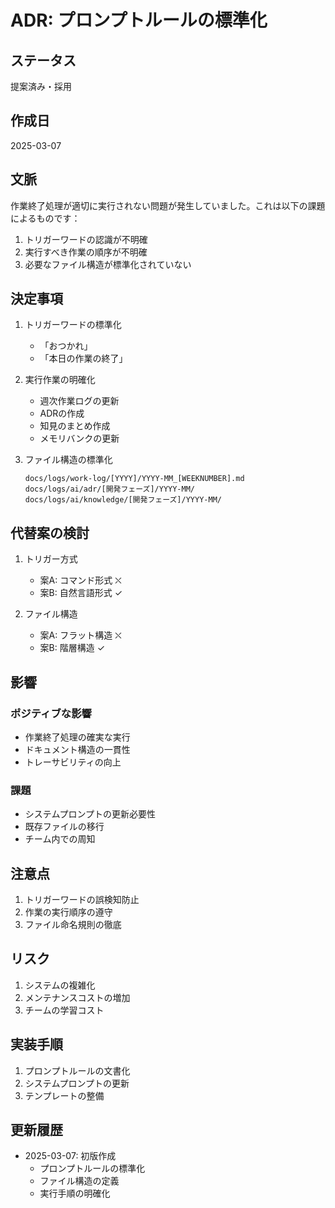 # ADR: プロンプトルールの標準化

## ステータス
提案済み・採用

## 作成日
2025-03-07

## 文脈
作業終了処理が適切に実行されない問題が発生していました。これは以下の課題によるものです：

1. トリガーワードの認識が不明確
2. 実行すべき作業の順序が不明確
3. 必要なファイル構造が標準化されていない

## 決定事項

1. トリガーワードの標準化
   - 「おつかれ」
   - 「本日の作業の終了」

2. 実行作業の明確化
   - 週次作業ログの更新
   - ADRの作成
   - 知見のまとめ作成
   - メモリバンクの更新

3. ファイル構造の標準化
   ```
   docs/logs/work-log/[YYYY]/YYYY-MM_[WEEKNUMBER].md
   docs/logs/ai/adr/[開発フェーズ]/YYYY-MM/
   docs/logs/ai/knowledge/[開発フェーズ]/YYYY-MM/
   ```

## 代替案の検討

1. トリガー方式
   - 案A: コマンド形式 ⛌
   - 案B: 自然言語形式 ✓

2. ファイル構造
   - 案A: フラット構造 ⛌
   - 案B: 階層構造 ✓

## 影響

### ポジティブな影響
- 作業終了処理の確実な実行
- ドキュメント構造の一貫性
- トレーサビリティの向上

### 課題
- システムプロンプトの更新必要性
- 既存ファイルの移行
- チーム内での周知

## 注意点

1. トリガーワードの誤検知防止
2. 作業の実行順序の遵守
3. ファイル命名規則の徹底

## リスク

1. システムの複雑化
2. メンテナンスコストの増加
3. チームの学習コスト

## 実装手順

1. プロンプトルールの文書化
2. システムプロンプトの更新
3. テンプレートの整備

## 更新履歴

- 2025-03-07: 初版作成
  - プロンプトルールの標準化
  - ファイル構造の定義
  - 実行手順の明確化